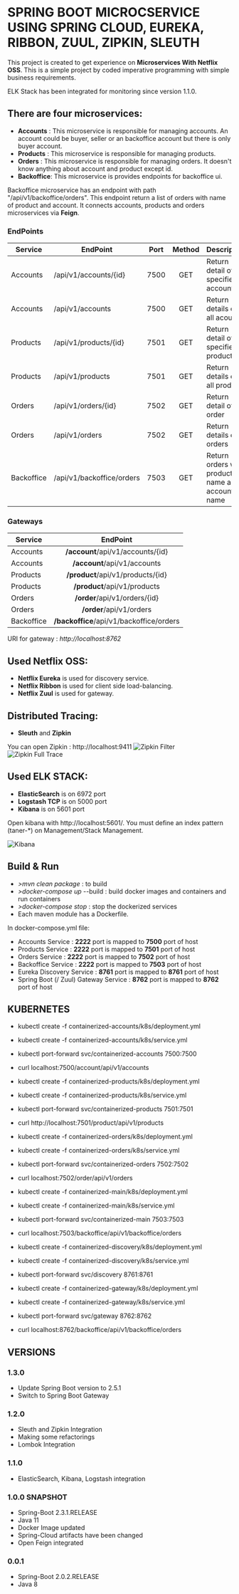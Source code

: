 # SPRING BOOT MICROCSERVICE USING SPRING CLOUD, EUREKA, RIBBON, ZUUL, ZIPKIN, SLEUTH

This project is created to get experience on **Microservices With Netflix OSS**. This is a simple project by coded imperative programming with simple business requirements.

ELK Stack has been integrated for monitoring since version 1.1.0.

## There are four microservices:

- **Accounts** : This microservice is responsible for managing accounts. An account could be buyer, seller or an backoffice account but there is only buyer account.
- **Products** : This microservice is responsible for managing products.
- **Orders** : This microservice is responsible for managing orders. It doesn't know anything about account and product except id.
- **Backoffice**: This microservice is provides endpoints for backoffice ui.

Backoffice microservice has an endpoint with path "/api/v1/backoffice/orders". This endpoint return a list of orders with name of product and account. It connects accounts, products and orders 
microservices via **Feign**.

### EndPoints ###

| Service       | EndPoint                     | Port    | Method | Description                                      |
| ------------- | -----------------------------| :-----: | :-----:| ------------------------------------------------ |
| Accounts      | /api/v1/accounts/{id}        | 7500    | GET    | Return detail of specified account               |
| Accounts      | /api/v1/accounts             | 7500    | GET    | Return details of all acounts                    |
| Products      | /api/v1/products/{id}        | 7501    | GET    | Return detail of specified product               |
| Products      | /api/v1/products             | 7501    | GET    | Return details of all products                   |
| Orders        | /api/v1/orders/{id}          | 7502    | GET    | Return detail of order                           |
| Orders        | /api/v1/orders               | 7502    | GET    | Return details of orders                         |
| Backoffice    | /api/v1/backoffice/orders    | 7503    | GET    | Return orders with product name and account name |

### Gateways ###

| Service       | EndPoint                                  |
| ------------- | :---------------------------------------: |
| Accounts      | **/account**/api/v1/accounts/{id}         | 
| Accounts      | **/account**/api/v1/accounts              |
| Products      | **/product**/api/v1/products/{id}         |
| Products      | **/product**/api/v1/products              |
| Orders        | **/order**/api/v1/orders/{id}             |
| Orders        | **/order**/api/v1/orders                  |
| Backoffice    | **/backoffice**/api/v1/backoffice/orders  |

URI for gateway : *http://localhost:8762*

## Used Netflix OSS:

- **Netflix Eureka** is used for discovery service.
- **Netflix Ribbon** is used for client side load-balancing.
- **Netflix Zuul** is used for gateway.

## Distributed Tracing:

- **Sleuth** and **Zipkin**

You can open Zipkin : http://localhost:9411
![Zipkin Filter](https://github.com/tanerdiler/spring-boot-microservice-eureka-zuul-docker/blob/master/assets/zipkin-1_0.png)
![Zipkin Full Trace](https://github.com/tanerdiler/spring-boot-microservice-eureka-zuul-docker/blob/master/assets/zipkin-1_1.png)

## Used ELK STACK:

- **ElasticSearch** is on 6972 port
- **Logstash TCP** is on 5000 port
- **Kibana** is on 5601 port

Open kibana with http://localhost:5601/. You must define an index pattern (taner-*) on Management/Stack Management.

![Kibana](https://github.com/tanerdiler/spring-boot-microservice-eureka-zuul-docker/blob/master/assets/kibana-1.png)

## Build & Run

- *>mvn clean package* : to build
- *>docker-compose up* --build : build docker images and containers and run containers
- *>docker-compose stop* : stop the dockerized services
- Each maven module has a Dockerfile.

In docker-compose.yml file:

- Accounts Service : **__2222__** port is mapped to **__7500__** port of host
- Products Service : **__2222__** port is mapped to **__7501__** port of host
- Orders Service : **__2222__** port is mapped to **__7502__** port of host
- Backoffice Service : **__2222__** port is mapped to **__7503__** port of host
- Eureka Discovery Service : **__8761__** port is mapped to **__8761__** port of host
- Spring Boot (/ Zuul) Gateway Service : **__8762__** port is mapped to **__8762__** port of host 

## KUBERNETES

- kubectl create -f containerized-accounts/k8s/deployment.yml
- kubectl create -f containerized-accounts/k8s/service.yml
- kubectl port-forward svc/containerized-accounts 7500:7500
- curl localhost:7500/account/api/v1/accounts

- kubectl create -f containerized-products/k8s/deployment.yml
- kubectl create -f containerized-products/k8s/service.yml
- kubectl port-forward svc/containerized-products 7501:7501
- curl http://localhost:7501/product/api/v1/products

- kubectl create -f containerized-orders/k8s/deployment.yml
- kubectl create -f containerized-orders/k8s/service.yml
- kubectl port-forward svc/containerized-orders 7502:7502
- curl localhost:7502/order/api/v1/orders

- kubectl create -f containerized-main/k8s/deployment.yml
- kubectl create -f containerized-main/k8s/service.yml
- kubectl port-forward svc/containerized-main 7503:7503
- curl localhost:7503/backoffice/api/v1/backoffice/orders

- kubectl create -f containerized-discovery/k8s/deployment.yml
- kubectl create -f containerized-discovery/k8s/service.yml
- kubectl port-forward svc/discovery 8761:8761

- kubectl create -f containerized-gateway/k8s/deployment.yml
- kubectl create -f containerized-gateway/k8s/service.yml
- kubectl port-forward svc/gateway 8762:8762
- curl localhost:8762/backoffice/api/v1/backoffice/orders

## VERSIONS

### 1.3.0
- Update Spring Boot version to 2.5.1
- Switch to Spring Boot Gateway

### 1.2.0
- Sleuth and Zipkin Integration
- Making some refactorings
- Lombok Integration

### 1.1.0

- ElasticSearch, Kibana, Logstash integration

### 1.0.0 SNAPSHOT

- Spring-Boot 2.3.1.RELEASE
- Java 11
- Docker Image updated
- Spring-Cloud artifacts have been changed
- Open Feign integrated

### 0.0.1

- Spring-Boot 2.0.2.RELEASE
- Java 8
